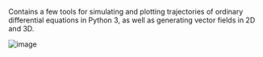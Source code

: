 Contains a few tools for simulating and plotting trajectories of ordinary differential equations in Python 3, as well as generating vector fields in 2D and 3D.

![image](https://user-images.githubusercontent.com/84124256/118099798-58707580-b39b-11eb-8e2c-a9f92a94fec0.png)


